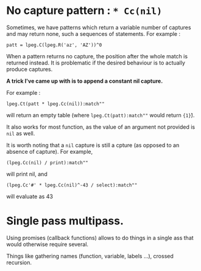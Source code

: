 
# No capture pattern : `* Cc(nil)`
Sometimes, we have patterns which return a variable number of captures and may return none, such a sequences of statements.
For example :
```
patt = lpeg.C(lpeg.R('az', 'AZ'))^0
```
When a pattern returns no capture, the position after the whole match is returned instead. It is problematic if the desired behaviour is to actually produce captures.

**A trick I've came up with is to append a constant nil capture.**

For example :

```
lpeg.Ct(patt * lpeg.Cc(nil)):match""
```
will return an empty table (where `lpeg.Ct(patt):match""` would return `{1}̀`).

It also works for most function, as the value of an argument not provided is `nil` as well.

It is worth noting that a `nil` capture is still a cpture (as opposed to an absence of capture). For example, 
```
(lpeg.Cc(nil) / print):match""
```
will print nil, and 
```
(lpeg.Cc'#' * lpeg.Cc(nil)^-43 / select):match""
```
will evaluate as 43

# Single pass multipass.

Using promises (callback functions) allows to do things in a single ass that would otherwise require several.

Things like gathering names (function, variable, labels ...), crossed recursion.